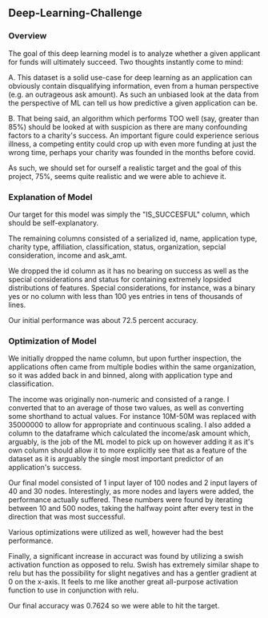 ## Deep-Learning-Challenge

### Overview

The goal of this deep learning model is to analyze whether a given applicant for funds will ultimately succeed. Two thoughts instantly come to mind:
 
A. This dataset is a solid use-case for deep learning as an application can obviously contain disqualifying information, even from a human perspective (e.g. an outrageous ask amount). As such an unbiased look at the data from the perspective of ML can tell us how predictive a given application can be.

B. That being said, an algorithm which performs TOO well (say, greater than 85%) should be looked at with suspicion as there are many confounding factors to a charity's success. An important figure could experience serious illness, a competing entity could crop up with even more funding at just the wrong time, perhaps your charity was founded in the months before covid.

As such, we should set for ourself a realistic target and the goal of this project, 75%, seems quite realistic and we were able to achieve it.

### Explanation of Model

Our target for this model was simply the "IS_SUCCESFUL" column, which should be self-explanatory.

The remaining columns consisted of a serialized id, name, application type, charity type, affiliation, classification, status, organization, sepcial consideration, income and ask_amt.

We dropped the id column as it has no bearing on success as well as the special considerations and status for containing extremely lopsided distributions of features. Special considerations, for instance, was a binary yes or no column with less than 100 yes entries in tens of thousands of lines.

Our initial performance was about 72.5 percent accuracy.

### Optimization of Model
We initially dropped the name column, but upon further inspection, the applications often came from multiple bodies within the same organization, so it was added back in and binned, along with application type and classification.

The income was originally non-numeric and consisted of a range. I converted that to an average of those two values, as well as converting some shorthand to actual values. For instance 10M-50M was replaced with 35000000 to allow for appropriate and continuous scaling. I also added a column to the dataframe which calculated the income/ask amount which, arguably, is the job of the ML model to pick up on however adding it as it's own column should allow it to more explicitly see that as a feature of the dataset as it is arguably the single most important predictor of an application's success.

Our final model consisted of 1 input layer of 100 nodes and 2 input layers of 40 and 30 nodes. Interestingly, as more nodes and layers were added, the performance actually suffered. These numbers were found by iterating between 10 and 500 nodes, taking the halfway point after every test in the direction that was most successful.

Various optimizations were utilized as well, however had the best performance.

Finally, a significant increase in accuract was found by utilizing a swish activation function as opposed to relu. Swish has extremely similar shape to relu but has the possibility for slight negatives and has a gentler gradient at 0 on the x-axis. It feels to me like another great all-purpose activation function to use in conjunction with relu.

Our final accuracy was 0.7624 so we were able to hit the target.

